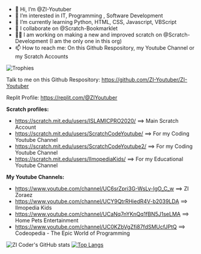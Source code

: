 - 👋 Hi, I’m @ZI-Youtuber
- 👀 I’m interested in IT, Programming , Software Development
- 🌱 I’m currently learning Python, HTML, CSS, Javascript, VBScript
- 💞️ I collaborate on @Scratch-Bookmarklet
- 👨‍💼 I am working on making a new and improved scratch on @Scratch-Development (I am the only one in this org)
- 📫 How to reach me: On this Github Respository, my Youtube Channel or my Scratch Accounts

![Trophies](https://github-profile-trophy.vercel.app/?username=ZI-Youtuber&theme=radical)

Talk to me on this Github Respository: https://github.com/ZI-Youtuber/ZI-Youtuber

Replit Profile: https://replit.com/@ZIYoutuber

**Scratch profiles:**

- https://scratch.mit.edu/users/ISLAMICPRO2020/ ==> Main Scratch Account
- https://scratch.mit.edu/users/ScratchCodeYoutube/ ==> For my Coding Youtube Channel
- https://scratch.mit.edu/users/ScratchCodeYoutube2/ ==> For my Coding Youtube Channel
- https://scratch.mit.edu/users/IlmopediaKids/ ==> For my Educational Youtube Channel


**My Youtube Channels:**

- https://www.youtube.com/channel/UC6srZpri3G-WsLy-lgO_C_w ==> ZI Zoraez
- https://www.youtube.com/channel/UCY9QtrRHiedR4V-b2039LDA  ==> Ilmopedia Kids
- https://www.youtube.com/channel/UCaNq7nYKnQq1fBN5J1seLMA ==> Home Pets Entertainment
- https://www.youtube.com/channel/UC0KZbVgZfi87fdSMUcfJPtQ ==> Codeopedia - The Epic World of Programming

![ZI Coder's GitHub stats](https://github-readme-stats.vercel.app/api?username=ZI-Youtuber&theme=tokyonight&show_icons=true)
[![Top Langs](https://github-readme-stats.vercel.app/api/top-langs/?username=ZI-Youtuber&layout=compact&theme=radical)](https://github.com/anuraghazra/github-readme-stats)













<!---
ZI-Youtuber/ZI-Youtuber is a ✨ special ✨ repository because its `README.md` (this file) appears on your GitHub profile.
You can click the Preview link to take a look at your changes.
---
